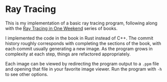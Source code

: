 # Ray Tracing

This is my implementation of a basic ray tracing program, following along with the [Ray Tracing in One Weekend](https://raytracing.github.io/) series of books.

I implemented the code in the book in Rust instead of C++.
The commit history roughly corresponds with completing the sections of the book, with each commit usually generating a new image.
As the program grows in complexity at each step, things are refactored appropriately.

Each image can be viewed by redirecting the program output to a `.ppm` file and opening that file in your favorite image viewer.
Run the program with `-h` to see other options.
